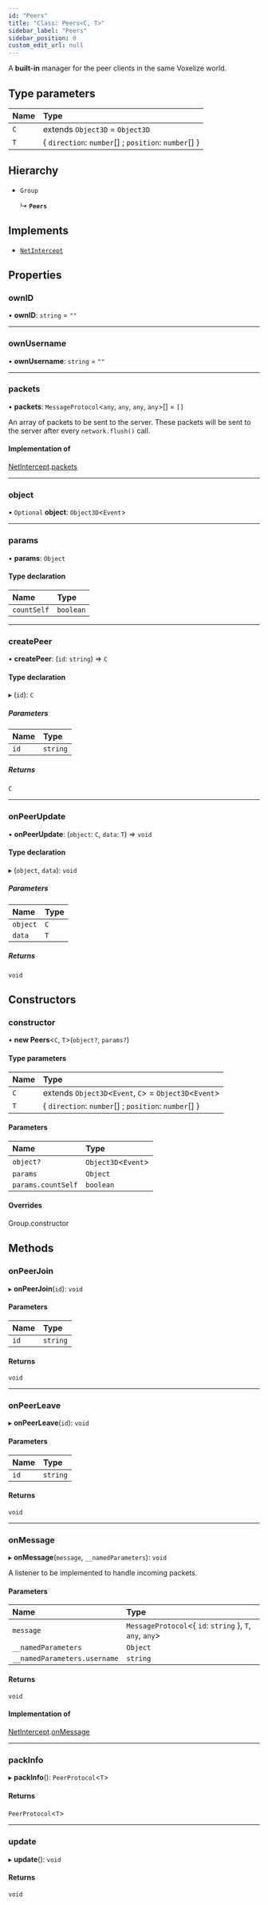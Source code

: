 ```yaml
---
id: "Peers"
title: "Class: Peers<C, T>"
sidebar_label: "Peers"
sidebar_position: 0
custom_edit_url: null
---
```


A **built-in** manager for the peer clients in the same Voxelize world.

## Type parameters

| Name | Type |
| :------ | :------ |
| `C` | extends `Object3D` = `Object3D` |
| `T` | { `direction`: `number`[] ; `position`: `number`[]  } |

## Hierarchy

- `Group`

  ↳ **`Peers`**

## Implements

- [`NetIntercept`](../interfaces/NetIntercept.md)

## Properties

### ownID

• **ownID**: `string` = `""`

___

### ownUsername

• **ownUsername**: `string` = `""`

___

### packets

• **packets**: `MessageProtocol`<`any`, `any`, `any`, `any`\>[] = `[]`

An array of packets to be sent to the server. These packets will be
sent to the server after every `network.flush()` call.

#### Implementation of

[NetIntercept](../interfaces/NetIntercept.md).[packets](../interfaces/NetIntercept.md#packets-98)

___

### object

• `Optional` **object**: `Object3D`<`Event`\>

___

### params

• **params**: `Object`

#### Type declaration

| Name | Type |
| :------ | :------ |
| `countSelf` | `boolean` |

___

### createPeer

• **createPeer**: (`id`: `string`) => `C`

#### Type declaration

▸ (`id`): `C`

##### Parameters

| Name | Type |
| :------ | :------ |
| `id` | `string` |

##### Returns

`C`

___

### onPeerUpdate

• **onPeerUpdate**: (`object`: `C`, `data`: `T`) => `void`

#### Type declaration

▸ (`object`, `data`): `void`

##### Parameters

| Name | Type |
| :------ | :------ |
| `object` | `C` |
| `data` | `T` |

##### Returns

`void`

## Constructors

### constructor

• **new Peers**<`C`, `T`\>(`object?`, `params?`)

#### Type parameters

| Name | Type |
| :------ | :------ |
| `C` | extends `Object3D`<`Event`, `C`\> = `Object3D`<`Event`\> |
| `T` | { `direction`: `number`[] ; `position`: `number`[]  } |

#### Parameters

| Name | Type |
| :------ | :------ |
| `object?` | `Object3D`<`Event`\> |
| `params` | `Object` |
| `params.countSelf` | `boolean` |

#### Overrides

Group.constructor

## Methods

### onPeerJoin

▸ **onPeerJoin**(`id`): `void`

#### Parameters

| Name | Type |
| :------ | :------ |
| `id` | `string` |

#### Returns

`void`

___

### onPeerLeave

▸ **onPeerLeave**(`id`): `void`

#### Parameters

| Name | Type |
| :------ | :------ |
| `id` | `string` |

#### Returns

`void`

___

### onMessage

▸ **onMessage**(`message`, `__namedParameters`): `void`

A listener to be implemented to handle incoming packets.

#### Parameters

| Name | Type |
| :------ | :------ |
| `message` | `MessageProtocol`<{ `id`: `string`  }, `T`, `any`, `any`\> |
| `__namedParameters` | `Object` |
| `__namedParameters.username` | `string` |

#### Returns

`void`

#### Implementation of

[NetIntercept](../interfaces/NetIntercept.md).[onMessage](../interfaces/NetIntercept.md#onmessage-98)

___

### packInfo

▸ **packInfo**(): `PeerProtocol`<`T`\>

#### Returns

`PeerProtocol`<`T`\>

___

### update

▸ **update**(): `void`

#### Returns

`void`

